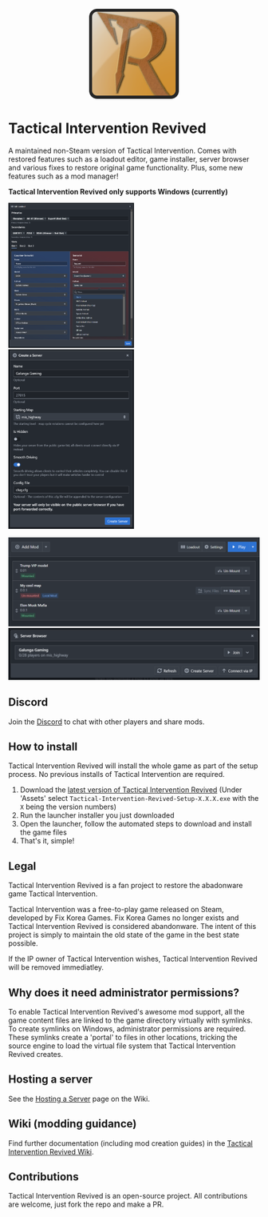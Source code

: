 <p align="center">
  <img src="./readme_assets/icon.png" alt="Tactical Intervention Revived Logo" width="180px"/>
</p>

# Tactical Intervention Revived
A maintained non-Steam version of Tactical Intervention. Comes with restored features such as a loadout editor, game installer, server browser and various fixes to restore original game functionality. Plus, some new features such as a mod manager!

**Tactical Intervention Revived only supports Windows (currently)**

<p float="middle">
    <img src="./readme_assets/loadout.png" alt="drawing" width="50%"/>
    <img src="./readme_assets/create_server.png" alt="drawing" width="50%"/>
</p>

<p float="middle">
    <img src="./readme_assets/mods.png" alt="drawing" width="650"/>
    <img src="./readme_assets/server_browser.png" alt="drawing" width="650"/>
</p>

## Discord
Join the [Discord](https://discord.gg/DZhySxaVbr) to chat with other players and share mods.

## How to install
Tactical Intervention Revived will install the whole game as part of the setup process. No previous installs of Tactical Intervention are required.

1. Download the [latest version of Tactical Intervention Revived](https://github.com/vingard/Tactical-Intervention-Revived/releases/latest) (Under 'Assets' select `Tactical-Intervention-Revived-Setup-X.X.X.exe` with the `X` being the version numbers)
2. Run the launcher installer you just downloaded
3. Open the launcher, follow the automated steps to download and install the game files
4. That's it, simple!

## Legal
Tactical Intervention Revived is a fan project to restore the abadonware game Tactical Intervention.

Tactical Intervention was a free-to-play game released on Steam, developed by Fix Korea Games. Fix Korea Games no longer exists and Tactical Intervention Revived is considered abandonware. The intent of this project is simply to maintain the old state of the game in the best state possible. 

If the IP owner of Tactical Intervention wishes, Tactical Intervention Revived will be removed immediatley.

## Why does it need administrator permissions?
To enable Tactical Intervention Revived's awesome mod support, all the game content files are linked to the game directory virtually with symlinks. To create symlinks on Windows, administrator permissions are required. These symlinks create a 'portal' to files in other locations, tricking the source engine to load the virtual file system that Tactical Intervention Revived creates.

## Hosting a server
See the [Hosting a Server](https://github.com/vingard/Tactical-Intervention-Revived/wiki/Hosting-a-Server) page on the Wiki.

## Wiki (modding guidance)
Find further documentation (including mod creation guides) in the [Tactical Intervention Revived Wiki](https://github.com/vingard/Tactical-Intervention-Revived/wiki).

## Contributions
Tactical Intervention Revived is an open-source project. All contributions are welcome, just fork the repo and make a PR.

